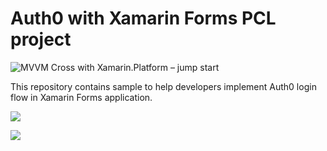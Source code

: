 
# Auth0 with Xamarin Forms PCL project

![MVVM Cross with Xamarin.Platform – jump start](https://s26.postimg.org/9w7a9ulex/Auth0_Sample.png)

This repository contains sample to help developers implement Auth0 login flow in Xamarin Forms application.

![](https://thumbs.gfycat.com/MilkyLoneBackswimmer-size_restricted.gif)

![](https://thumbs.gfycat.com/AgileWeirdFirebelliedtoad-size_restricted.gif)
